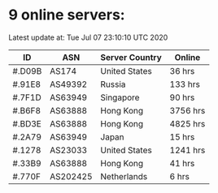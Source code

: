 # 9 online servers:

Latest update at: Tue Jul 07 23:10:10 UTC 2020

| ID | ASN | Server Country | Online |
| -- | --- | -------------- | ------ |
| #.D09B | AS174 | United States | 36 hrs |
| #.91E8 | AS49392 | Russia | 133 hrs |
| #.7F1D | AS63949 | Singapore | 90 hrs |
| #.B6F8 | AS63888 | Hong Kong | 3756 hrs |
| #.BD3E | AS63888 | Hong Kong | 4825 hrs |
| #.2A79 | AS63949 | Japan | 15 hrs |
| #.1278 | AS23033 | United States | 1241 hrs |
| #.33B9 | AS63888 | Hong Kong | 41 hrs |
| #.770F | AS202425 | Netherlands | 6 hrs |

